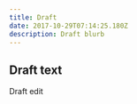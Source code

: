 ```yaml
---
title: Draft
date: 2017-10-29T07:14:25.180Z
description: Draft blurb
---
```

## Draft text

Draft edit
